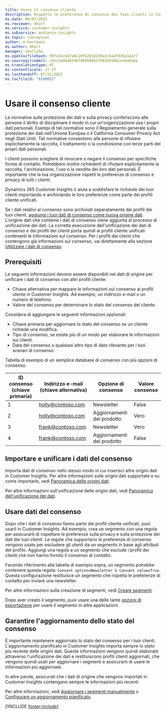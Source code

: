```yaml
---
title: Usare il consenso cliente
description: Rispetta le preferenze di consenso dei tuoi clienti in Customer Insights importando i dati sul consenso.
ms.date: 06/07/2022
ms.reviewer: mhart
ms.service: customer-insights
ms.subservice: audience-insights
ms.topic: conceptual
author: m-hartmann
ms.author: mhart
manager: shellyha
ms.openlocfilehash: 99fe24cb47a8c20f629182d9a1c6adfd36a1eaf7
ms.sourcegitcommit: c45c3e044034bf866b0662f80a59166cee4ababe
ms.translationtype: HT
ms.contentlocale: it-IT
ms.lasthandoff: 07/22/2022
ms.locfileid: "9188052"
---
```

# <a name="use-customer-consent"></a>Usare il consenso cliente

Le normative sulla protezione dei dati e sulla privacy conferiscono alle persone il diritto di disciplinare il modo in cui un'organizzazione usa i propri dati personali. Esempi di tali normative sono il Regolamento generale sulla protezione dei dati nell'Unione Europea o il California Consumer Privacy Act negli Stati Uniti. Tali normative consentono alle persone di rifiutare esplicitamente la raccolta, il trattamento o la condivisione con terze parti dei propri dati personali.  

I clienti possono scegliere di revocare o negare il consenso per specifiche forme di contatto. Potrebbero inoltre richiederti di rifiutare esplicitamente la raccolta, l'archiviazione, l'uso o la vendita dei loro dati personali. È importante che la tua organizzazione rispetti le preferenze di consenso e privacy di tutti i clienti.  

Dynamics 365 Customer Insights ti aiuta a soddisfare le richieste dei tuoi clienti importando e archiviando le loro preferenze come parte dei profili cliente unificati.

Se i dati relativi al consenso sono archiviati separatamente dai profili dei tuoi clienti, [aggiungi i tuoi dati di consenso come nuova origine dati](#import-and-unify-consent-data). L'origine dati che contiene i dati di consenso viene aggiunta al processo di unificazione dei dati. La corretta esecuzione dell'unificazione dei dati di consenso e dei profili dei clienti porta quindi ai profili cliente unificati contenenti le informazioni sul consenso. Per i profili dei clienti che contengono già informazioni sul consenso, vai direttamente alla sezione [Utilizzare i dati di consenso](#use-consent-data).

## <a name="prerequisites"></a>Prerequisiti

Le seguenti informazioni devono essere disponibili nei dati di origine per unificare i dati di consenso con altri profili cliente:

- Chiave alternativa per mappare le informazioni sul consenso ai profili utente in Customer Insights. Ad esempio, un indirizzo e-mail o un numero di telefono.
- Valore del consenso per determinare lo stato del consenso del cliente.

Considera di aggiungere le seguenti informazioni *opzionali*:

- Chiave primaria per aggiornare lo stato del consenso se un cliente richiede una modifica.
- Tipo di consenso, se esiste più di un modo per elaborare le informazioni sui clienti.
- Data del consenso o qualsiasi altro tipo di dato rilevante per i tuoi scenari di consenso.

Tabella di esempio di un semplice database di consenso con più opzioni di consenso:

|ID consenso (chiave primaria)   |Indirizzo e-mail (chiave alternativa)  |Opzione di consenso  |Valore consenso  |
|---------|---------|---------|---------|
|1    |  holly@contoso.com       |  Newsletter       |  False       |
|2    |  holly@contoso.com       |  Aggiornamenti del prodotto       |  Vero       |
|3    |  frank@contoso.com       |  Newsletter       | Vero        |
|4    |  frank@contoso.com       |  Aggiornamenti del prodotto       |  False       |

## <a name="import-and-unify-consent-data"></a>Importare e unificare i dati del consenso

Importa dati di consenso nello stesso modo in cui inserisci altre origini dati in Customer Insights. Per altre informazioni sulle origini dati supportate e su come importarle, vedi [Panoramica delle origini dati](data-sources.md).

Per altre informazioni sull'unificazione delle origini dati, vedi [Panoramica dell'unificazione dei dati](data-unification.md).

## <a name="use-consent-data"></a>Usare dati del consenso

Dopo che i dati di consenso fanno parte dei profili cliente unificati, puoi usarli in Customer Insights. Ad esempio, crea un segmento con una regola per assicurarti di rispettare le preferenze sulla privacy e sulla protezione dei dati dei tuoi clienti. Le regole che supportano le preferenze di consenso vengono usate per escludere gli utenti da un segmento in base agli attributi del profilo. Aggiungi una regola a un segmento che esclude i profili dei clienti che non hanno fornito il consenso al contatto.

Facendo riferimento alla tabella di esempio sopra, un segmento potrebbe contenere questa regola: `Consent option=Newsletter & Consent value=True`. Questa configurazione restituisce un segmento che rispetta le preferenze di contatto per inviare una newsletter.

Per altre informazioni sulla creazione di segmenti, vedi [Creare segmenti](segment-builder.md).

Dopo aver creato il segmento, puoi usare una delle tante [opzioni di esportazione](export-destinations.md) per usare il segmento in altre applicazioni.

## <a name="ensure-updated-consent-status"></a>Garantire l'aggiornamento dello stato del consenso

È importante mantenere aggiornato lo stato del consenso per i tuoi clienti. L'aggiornamento pianificato in Customer Insights importa sempre lo stato più recente delle origini dati. Queste informazioni vengono quindi elaborate attraverso l'unificazione dei dati e restituiscono profili clienti aggiornati, che vengono quindi usati per aggiornare i segmenti e assicurarti di usare le informazioni più aggiornate.

In altre parole, assicurati che i dati di origine che vengono importati in Customer Insights contengano sempre le informazioni più recenti.

Per altre informazioni, vedi [Aggiornare i segmenti manualmente](segments.md#refresh-segments) o [Configurare un aggiornamento pianificato](system.md#schedule-tab).

[!INCLUDE [footer-include](includes/footer-banner.md)]
